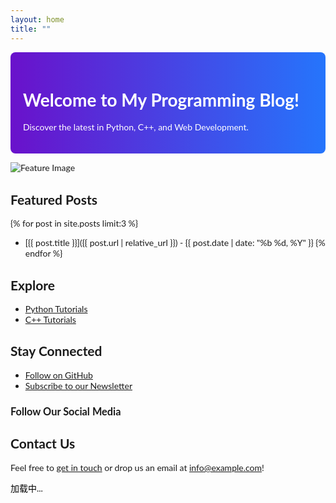```yaml
---
layout: home
title: ""
---
```

<style>
  .hero {
    background: linear-gradient(to right, #6a11cb 0%, #2575fc 100%);
    color: white;
    padding: 20px;
    border-radius: 8px;
  }
  .feature-image {
    width: 100%;
    height: auto;
    border-radius: 8px;
    box-shadow: 0 4px 8px rgba(0,0,0,0.1);
  }
</style>

<div class="hero">
  <h1>Welcome to My Programming Blog!</h1>
  <p>Discover the latest in Python, C++, and Web Development.</p>
</div>

![Feature Image](/path/to/your/image.jpg)

## Featured Posts

{% for post in site.posts limit:3 %}
- [{{ post.title }}]({{ post.url | relative_url }}) - {{ post.date | date: "%b %d, %Y" }}
{% endfor %}

## Explore

- [Python Tutorials](/categories/python-programming)
- [C++ Tutorials](/categories/c-plus-plus-programming)

## Stay Connected

- [Follow on GitHub](https://github.com/yourusername)
- [Subscribe to our Newsletter](#subscribe)

<div>
  <h3>Follow Our Social Media</h3>
  <!-- Social media plugin -->
</div>

## Contact Us

Feel free to [get in touch](/contact) or drop us an email at info@example.com!


<div id="quote-container">
    <p id="quote">加载中...</p>
</div>
<style>
    body{
        font-family: 'Lato', sans-serif;    
    }
    #quote {
        color: black;
    }
</style>
<script>
    // 发起网络请求获取名人名言
    fetch('https://api.xygeng.cn/openapi/one')
        .then(response => response.json())
        .then(data => {
            // 从响应中获取名言内容
            const quote = data.data.content;
            const origin = data.data.origin;
            // 将名言插入到页面中
            document.getElementById('quote').innerText = `"${quote}" —— ${origin}`;
        })
        .catch(error => {
            console.error('获取名人名言失败：', error);
            // 如果请求失败，显示错误消息
            document.getElementById('quote').innerText = '无法获取名言';
        });
</script>

